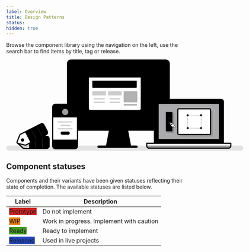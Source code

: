 ```yaml
---
label: Overview
title: Design Patterns
status: 
hidden: true
---
```


Browse the component library using the navigation on the left, use the search bar to find items by title, tag or release. 

<svg width="832px" height="320px" style="max-width: 640px" viewBox="0 0 832 320" version="1.1" xmlns="http://www.w3.org/2000/svg" xmlns:xlink="http://www.w3.org/1999/xlink">
    <g id="graphic">
        <rect id="Rectangle" fill-opacity="0.1" fill="var(--color-contrast-higher)"  x="0" y="302" width="832" height="18" rx="9"></rect>
        <rect id="Rectangle" fill="var(--color-contrast-higher)"  x="320" y="302" width="141" height="8" rx="4"></rect>
        <rect id="Rectangle" fill="var(--color-contrast-low)"  x="215" y="2" width="356" height="246" rx="12"></rect>
        <rect id="Rectangle" fill="var(--color-primary-lighter)"  transform="translate(393.315000, 115.831500) rotate(90) translate(-393.315000, -115.831500) " x="302.4835" y="-40.4835" width="181.663" height="312.63"></rect>
        <path d="M521.643762,140 L560,140 L560,248 L508,248 L508,153.617279 C508.001652,146.098124 514.108882,140.002749 521.643762,140 Z" id="Path" fill="#848484"  opacity="0.4" style="mix-blend-mode: multiply;"></path>
        <path d="M240.060041,157 L215,157 L215,232.014519 C215,241.394726 222.954076,249 232.193079,249 L261,249 L261,178.606738 C261.003958,166.909873 251.580829,157 240.060041,157 Z" id="Path" fill="#848484"  opacity="0.4" style="mix-blend-mode: multiply;"></path>
        <path d="M559.990453,250 L227.009547,250 C219.275717,249.991747 213.008273,243.739628 213,236.024708 L213,13.9752917 C213.008273,6.26037219 219.275717,0.00825272895 227.009547,0 L559.990453,0 C567.724283,0.00825272895 573.991727,6.26037219 574,13.9752917 L574,236.024708 C573.991727,243.739628 567.724283,249.991747 559.990453,250 L559.990453,250 Z M227.006974,4 C221.48279,4.00605132 217.006067,8.47149862 217,13.9817688 L217,236.018231 C217.006067,241.528501 221.48279,245.993949 227.006974,246 L559.993026,246 C565.51721,245.993949 569.993933,241.528501 570,236.018231 L570,13.9817688 C569.993933,8.47149862 565.51721,4.00605132 559.993026,4 L227.006974,4 Z" id="Shape" fill="var(--color-contrast-higher)" ></path>
        <path d="M549.998042,209 L238.001958,209 C236.896307,209 236,208.102915 236,206.996305 L236,25.003695 C236,23.8970848 236.896307,23 238.001958,23 L549.998042,23 C551.103693,23 552,23.8970848 552,25.003695 L552,206.996305 C552,208.102915 551.103693,209 549.998042,209 Z M240,205 L548,205 L548,27 L240,27 L240,205 Z" id="Shape" fill="var(--color-contrast-higher)" ></path>
        <rect id="Rectangle" fill="#848484"  opacity="0.32" style="mix-blend-mode: multiply;" x="310" y="61" width="186" height="137" rx="7.045"></rect>
        <rect id="Rectangle" fill="var(--color-contrast-low)"  x="302" y="55" width="186" height="137" rx="7.045"></rect>
        <path d="M480.94976,194 L309.05024,194 C304.054444,193.993922 300.006065,189.936346 300,184.929203 L300,62.0707971 C300.006065,57.0636541 304.054444,53.0060783 309.05024,53 L480.94976,53 C485.945556,53.0060783 489.993935,57.0636541 490,62.0707971 L490,184.929203 C489.993935,189.936346 485.945556,193.993922 480.94976,194 Z M309.048051,57 C306.261461,57.0033162 304.003308,59.2669118 304,62.0602187 L304,184.939781 C304.003308,187.733088 306.261461,189.996684 309.048051,190 L480.951949,190 C483.738767,189.997235 485.997242,187.733317 486,184.939781 L486,62.0612217 C485.997242,59.267686 483.738767,57.0037675 480.951949,57 L309.048051,57 Z" id="Shape" fill="var(--color-contrast-higher)" ></path>
        <polygon id="Path" fill="var(--color-contrast-medium)"  points="436 303 352 303 362.401672 248 425.598328 248"></polygon>
        <polygon id="Path" fill="#848484"  opacity="0.32" style="mix-blend-mode: multiply;" points="428 264 425.158173 249 361.841827 249 359 264"></polygon>
        <path d="M435.991916,305 L352.006078,305 C351.408837,305 350.842683,304.734249 350.46158,304.275254 C350.080478,303.816258 349.92405,303.211653 350.034838,302.625861 L360.433754,247.631156 C360.612658,246.685199 361.440548,246 362.404993,246 L425.595007,246 C426.559074,246.00062 427.386409,246.685569 427.565243,247.631156 L437.965162,302.625861 C438.07595,303.211653 437.919522,303.816258 437.53842,304.275254 C437.157317,304.734249 436.591163,305 435.993922,305 L435.991916,305 Z M354,301 L433,301 L423.375086,250 L363.623913,250 L354,301 Z" id="Shape" fill="var(--color-contrast-higher)" ></path>
        <circle id="Oval" fill="var(--color-contrast-higher)"  cx="393" cy="223" r="6"></circle>
        <rect id="Rectangle" fill="#FFFFFF"  x="288" y="42" width="186" height="137" rx="7.045"></rect>
        <path d="M295.354508,42 L467.123786,42 C470.921414,42 474,45.0586387 474,48.8316607 L474,63 L288,63 L288,49.3058606 C288,45.2707844 291.293116,42 295.354508,42 Z" id="Path" fill="var(--color-contrast-low)" ></path>
        <circle id="Oval" fill="var(--color-contrast-higher)"  cx="306.5" cy="52.5" r="3.5"></circle>
        <circle id="Oval" fill="var(--color-contrast-higher)"  cx="317.5" cy="52.5" r="3.5"></circle>
        <circle id="Oval" fill="var(--color-contrast-higher)"  cx="327.5" cy="52.5" r="3.5"></circle>
        <rect id="Rectangle" fill="var(--color-primary-dark)"  x="302" y="74" width="156" height="25" rx="2"></rect>
        <rect id="Rectangle" fill="var(--color-contrast-higher)"  opacity="0.2" x="302" y="111" width="48" height="15" rx="2"></rect>
        <path d="M466.94976,181 L295.05024,181 C290.054216,180.994473 286.005514,176.936459 286,171.928945 L286,49.0710552 C286.005514,44.0635409 290.054216,40.0055271 295.05024,40 L466.94976,40 C471.945784,40.0055271 475.994486,44.0635409 476,49.0710552 L476,171.928945 C475.994486,176.936459 471.945784,180.994473 466.94976,181 Z M295.048051,44 C292.261233,44.0027645 290.002758,46.266683 290,49.0602187 L290,171.939781 C290.002758,174.733317 292.261233,176.997235 295.048051,177 L466.951949,177 C469.738767,176.997235 471.997242,174.733317 472,171.939781 L472,49.0652338 C471.997242,46.2716981 469.738767,44.0077796 466.951949,44.0050151 L295.048051,44 Z" id="Shape" fill="var(--color-contrast-higher)" ></path>
        <path d="M344.010509,140 L308.989491,140 C307.890726,140 307,139.104569 307,138 C307,136.895431 307.890726,136 308.989491,136 L344.010509,136 C345.109274,136 346,136.895431 346,138 C346,139.104569 345.109274,140 344.010509,140 Z" id="Path" fill="var(--color-contrast-higher)"  opacity="0.2"></path>
        <path d="M344.010509,152 L308.989491,152 C307.890726,152 307,151.104569 307,150 C307,148.895431 307.890726,148 308.989491,148 L344.010509,148 C345.109274,148 346,148.895431 346,150 C346,151.104569 345.109274,152 344.010509,152 Z" id="Path" fill="var(--color-contrast-higher)"  opacity="0.2"></path>
        <rect id="Rectangle" fill="var(--color-contrast-higher)"  opacity="0.2" x="357" y="111" width="48" height="15" rx="2"></rect>
        <path d="M397.989418,140 L364.010582,140 C362.900168,140 362,139.104569 362,138 C362,136.895431 362.900168,136 364.010582,136 L397.989418,136 C399.099832,136 400,136.895431 400,138 C400,139.104569 399.099832,140 397.989418,140 Z" id="Path" fill="var(--color-contrast-higher)"  opacity="0.2"></path>
        <path d="M397.989418,152 L364.010582,152 C362.900168,152 362,151.104569 362,150 C362,148.895431 362.900168,148 364.010582,148 L397.989418,148 C399.099832,148 400,148.895431 400,150 C400,151.104569 399.099832,152 397.989418,152 Z" id="Path" fill="var(--color-contrast-higher)"  opacity="0.2"></path>
        <rect id="Rectangle" fill="var(--color-contrast-higher)"  opacity="0.3" x="412" y="111" width="48" height="39" rx="2"></rect>
        <path d="M456.263785,161.999465 L414.841297,161.999465 C413.832624,162.019912 412.892331,161.452731 412.382427,160.516286 C411.872524,159.579841 411.872524,158.420159 412.382427,157.483714 C412.892331,156.547269 413.832624,155.980088 414.841297,156.000535 L456.263785,156.000535 C457.783223,156.031335 459,157.365178 459,159 C459,160.634822 457.783223,161.968665 456.263785,161.999465 Z" id="Path" fill="var(--color-contrast-higher)"  opacity="0.3"></path>
        <rect id="Rectangle" fill="#FFFFFF"  x="163" y="157" width="87" height="155" rx="10"></rect>
        <path d="M172.811197,157 L241.630026,157 C247.357204,157 252,161.58083 252,167.23157 L252,203 L163,203 L163,166.681241 C163,164.113707 164.033293,161.651243 165.873279,159.83563 C167.713264,158.020017 170.208932,157 172.811197,157 L172.811197,157 Z" id="Path" fill="var(--color-primary-dark)" ></path>
        <path d="M240.040871,314 L172.959129,314 C166.357244,313.992831 161.00714,308.621301 161,301.992977 L161,167.007023 C161.007688,160.378927 166.357472,155.007719 172.959129,155 L240.040871,155 C246.642756,155.007169 251.99286,160.378699 252,167.007023 L252,301.992977 C251.99286,308.621301 246.642756,313.992831 240.040871,314 Z M172.970136,159 C168.5704,159.004963 165.004941,162.585987 165,167.00493 L165,301.99507 C165.004941,306.414013 168.5704,309.995037 172.970136,310 L240.029864,310 C244.429827,309.995587 247.995607,306.414242 248,301.99507 L248,167.00493 C247.995059,162.585987 244.4296,159.004963 240.029864,159 L172.970136,159 Z" id="Shape" fill="var(--color-contrast-higher)" ></path>
        <path d="M163.003986,283 L250,283 L250,302.966185 C250,308.507708 245.587624,313 240.144683,313 L173.314654,313 C167.618028,313 163,308.298331 163,302.498529 L163,283 L163.003986,283 Z" id="Path" fill="var(--color-contrast-low)" ></path>
        <path d="M240.351809,315 L173.30993,315 C166.514531,314.992187 161.007689,309.396246 161,302.4909 L161,283.025437 C161,281.906819 161.892381,281 162.993188,281 L250.006812,281 C251.107619,281 252,281.906819 252,283.025437 L252,303.160307 C251.992316,309.694766 246.782224,314.990514 240.351809,315 Z M165,285 L165,302.508544 C165.005485,307.194338 168.725385,310.992158 173.317236,311 L240.336346,311 C244.566656,310.995518 247.995058,307.497433 248,303.180581 L248,285 L165,285 Z" id="Shape" fill="var(--color-contrast-higher)" ></path>
        <circle id="Oval" fill="var(--color-contrast-higher)"  cx="207" cy="297" r="5"></circle>
        <path d="M231.010809,221 L181.989191,221 C180.890591,221 180,220.104569 180,219 C180,217.895431 180.890591,217 181.989191,217 L231.010809,217 C232.109409,217 233,217.895431 233,219 C233,220.104569 232.109409,221 231.010809,221 Z" id="Path" fill="var(--color-contrast-higher)"  opacity="0.2"></path>
        <path d="M222.998971,233 L192.001029,233 C190.895891,233 190,232.104569 190,231 C190,229.895431 190.895891,229 192.001029,229 L222.998971,229 C224.104109,229 225,229.895431 225,231 C225,232.104569 224.104109,233 222.998971,233 Z" id="Path" fill="var(--color-contrast-higher)"  opacity="0.2"></path>
        <path d="M231.010809,245 L181.989191,245 C180.890591,245 180,244.104569 180,243 C180,241.895431 180.890591,241 181.989191,241 L231.010809,241 C232.109409,241 233,241.895431 233,243 C233,244.104569 232.109409,245 231.010809,245 Z" id="Path" fill="var(--color-contrast-higher)"  opacity="0.2"></path>
        <circle id="Oval" fill="#FFFFFF"  opacity="0.62" cx="207" cy="184" r="11"></circle>
        <path d="M223,258.5 C223,261.537566 220.508387,264 217.434826,264 L196.565174,264 C193.491613,264 191,261.537566 191,258.5 L191,258.5 C191,257.041309 191.586329,255.642363 192.630002,254.610913 C193.673675,253.579463 195.089198,253 196.565174,253 L217.434826,253 C218.910802,253 220.326325,253.579463 221.369998,254.610913 C222.413671,255.642363 223,257.041309 223,258.5 Z" id="Path" fill="var(--color-primary)" ></path>
        <path d="M526.81496,140 L753.44081,140 C757.615635,140 761,143.376424 761,147.541453 L761,293 L519,293 L519,147.796623 C519,143.490895 522.499105,140 526.81496,140 Z" id="Path" fill="var(--color-contrast-low)" ></path>
        <path d="M762.001771,296 L519.998229,296 C518.894638,296 518,295.104569 518,294 L518,148 C518.006057,142.479666 522.475699,138.006062 527.991146,138 L754.008854,138 C759.524073,138.006612 763.993394,142.479894 764,148 L764,294 C764,295.104569 763.105362,296 762.001771,296 L762.001771,296 Z M522,292 L760,292 L760,148 C759.996146,144.687891 757.314569,142.003857 754.005491,142 L527.994509,142 C524.685203,142.003307 522.003304,144.687662 522,148 L522,292 Z" id="Shape" fill="var(--color-contrast-higher)" ></path>
        <rect id="Rectangle" fill="#f1f1f4"  opacity="0.71" transform="translate(641.075000, 216.730500) rotate(90) translate(-641.075000, -216.730500) " x="577" y="109" width="128.15" height="215.461"></rect>
        <rect id="Rectangle" fill="#848484"  opacity="0.32" style="mix-blend-mode: multiply;" x="565" y="189" width="23" height="68" rx="1.963"></rect>
        <rect id="Rectangle" fill="#848484"  opacity="0.32" style="mix-blend-mode: multiply;" x="609" y="180" width="115" height="90" rx="4"></rect>
        <path d="M748.002736,283 L532.997264,283 C531.894206,283 531,282.105171 531,281.001343 L531,153.998657 C531,152.894829 531.894206,152 532.997264,152 L748.002736,152 C749.105794,152 750,152.894829 750,153.998657 L750,281.001343 C750,282.105171 749.105794,283 748.002736,283 Z M535,279 L746,279 L746,156 L535,156 L535,279 Z" id="Shape" fill="var(--color-contrast-higher)" ></path>
        <path d="M493,294 L788,294 L788,303.190192 C788,307.50343 784.419322,311 780.002332,311 L500.997668,311 C496.580678,311 493,307.50343 493,303.190192 L493,294 Z" id="Path" fill="#FFFFFF" ></path>
        <path d="M504.062863,312 L776.937137,312 C782.416508,312 786.980815,307.713706 788,302 L493,302 C494.020186,307.713706 498.583492,312 504.062863,312 Z" id="Path" fill="var(--color-contrast-low)"  opacity="0.4"></path>
        <path d="M780.002875,313 L500.997125,313 C495.478834,312.992977 491.00716,308.606493 491,303.193331 L491,293.961334 C491,292.878119 491.895173,292 492.999425,292 L788.000575,292 C789.104827,292 790,292.878119 790,293.961334 L790,303.193331 C789.99339,308.606717 785.521394,312.993516 780.002875,313 Z M495,296 L495,303.18518 C495.003856,306.395067 497.687096,308.996262 500.998227,309 L780.001773,309 C783.312904,308.996262 785.996144,306.395067 786,303.18518 L786,296 L495,296 Z" id="Shape" fill="var(--color-contrast-higher)" ></path>
        <rect id="Rectangle" fill="var(--color-warning)"  x="560" y="184" width="23" height="23"></rect>
        <rect id="Rectangle" fill="var(--color-primary)"  x="560" y="207" width="23" height="23"></rect>
        <rect id="Rectangle" fill="var(--color-primary-dark)"  x="560" y="229" width="23" height="23"></rect>
        <rect id="Rectangle" fill="#FFFFFF"  x="602" y="173" width="115" height="90" rx="4"></rect>
        <path d="M713.023954,265 L605.976046,265 C602.677159,264.996148 600.003842,262.315736 600,259.008095 L600,176.991905 C600.003842,173.684264 602.677159,171.003852 605.976046,171 L713.023954,171 C716.322841,171.003852 718.996158,173.684264 719,176.991905 L719,259.008095 C718.996706,262.315964 716.323068,264.996697 713.023954,265 Z M605.991442,175 C604.891599,175 604,175.89411 604,176.997051 L604,259.002949 C604,260.10589 604.891599,261 605.991442,261 L713.008558,261 C714.108401,261 715,260.10589 715,259.002949 L715,176.997051 C715,175.89411 714.108401,175 713.008558,175 L605.991442,175 Z" id="Shape" fill="var(--color-contrast-higher)" ></path>
        <g id="Group" opacity="0.3" transform="translate(634, 194)" fill="var(--color-contrast-higher)" >
            <path d="M49.8,48 L48,48 L48,45.6 L48.6,45.6 L48.6,45 L51,45 L51,46.8 C51,47.4627417 50.4627417,48 49.8,48 Z" id="Path"></path>
            <path d="M46,48 L43,48 L43,46 L46,46 L46,48 Z M41,48 L38,48 L38,46 L41,46 L41,48 Z M37,48 L34,48 L34,46 L37,46 L37,48 Z M32,48 L29,48 L29,46 L32,46 L32,48 Z M27,48 L24,48 L24,46 L27,46 L27,48 Z M22,48 L19,48 L19,46 L22,46 L22,48 Z M18,48 L15,48 L15,46 L18,46 L18,48 Z M12.9989503,48 L10,48 L10,46 L13,46 L12.9989503,48 Z M8,48 L5,48 L5,46 L8,46 L8,48 Z" id="Shape"></path>
            <path d="M4,48 L2.2,48 C1.5372583,48 1,47.4627417 1,46.8 L1,45 L3.4,45 L3.4,45.6 L4,45.6 L4,48 Z" id="Path"></path>
            <path d="M3,43 L1,43 L1,40 L3,40 L3,43 Z M3,38 L1,38 L1,35 L3,35 L3,38 Z M3,33 L1,33 L1,30 L3,30 L3,33 Z M3,28 L1,28 L1,25 L3,25 L3,28 Z M3,23 L1,23 L1,20 L3,20 L3,23 Z M3,18 L1,18 L1,15 L3,15 L3,18 Z M3,13 L1,13 L1,10 L3,10 L3,13 Z M3,8 L1,8 L1,5 L3,5 L3,8 Z" id="Shape"></path>
            <path d="M3.4,4 L1,4 L1,2.2 C1,1.5372583 1.5372583,1 2.2,1 L4,1 L4,3.4 L3.4,3.4 L3.4,4 Z" id="Path"></path>
            <path d="M46,3 L43,3 L43,1 L46,1 L46,3 Z M41,3 L38,3 L38,1 L41,1 L41,3 Z M37,3 L34,3 L34,1 L37,1 L37,3 Z M32,3 L29,3 L29,1 L32,1 L32,3 Z M27,3 L24,3 L24,1 L27,1 L27,3 Z M22,3 L19,3 L19,1 L22,1 L22,3 Z M18,3 L15,3 L15,1 L18,1 L18,3 Z M12.9989499,3 L10,3 L10,1 L13,1 L12.9989499,3 Z M8,3 L5,3 L5,1 L8,1 L8,3 Z" id="Shape"></path>
            <path d="M51,4 L48.6,4 L48.6,3.4 L48,3.4 L48,1 L49.8,1 C50.4627417,1 51,1.5372583 51,2.2 L51,4 Z" id="Path"></path>
            <path d="M51,43 L49,43 L49,40 L51,40 L51,43 Z M51,38 L49,38 L49,35 L51,35 L51,38 Z M51,33 L49,33 L49,30 L51,30 L51,33 Z M51,28 L49,28 L49,25 L51,25 L51,28 Z M51,23 L49,23 L49,20 L51,20 L51,23 Z M51,18 L49,18 L49,15 L51,15 L51,18 Z M51,13 L49,13 L49,10 L51,10 L51,13 Z M51,8 L49,8 L49,5 L51,5 L51,8 Z" id="Shape"></path>
        </g>
        <rect id="Rectangle" fill="var(--color-contrast-low)"  x="633" y="192" width="7" height="7" rx="3.5"></rect>
        <rect id="Rectangle" fill="var(--color-contrast-low)"  x="633" y="237" width="7" height="7" rx="3.5"></rect>
        <rect id="Rectangle" fill="var(--color-contrast-low)"  x="680" y="192" width="7" height="7" rx="3.5"></rect>
        <rect id="Rectangle" fill="var(--color-contrast-low)"  x="680" y="237" width="7" height="7" rx="3.5"></rect>
        <polygon id="Path" fill="#FFFFFF"  points="571 218 578.122978 233.38726 585.155971 237 590 232.156724 586.386441 225.123357"></polygon>
        <path d="M585.648697,237.999941 C585.568232,237.999941 585.488891,237.980984 585.417276,237.944291 L578.388751,234.331095 C578.288388,234.28026 578.208229,234.196886 578.161373,234.094595 L571.046949,218.718048 C570.957692,218.525657 570.998055,218.297997 571.148009,218.148026 C571.297964,217.998054 571.525599,217.957688 571.717968,218.046954 L587.095836,225.167223 C587.197915,225.21487 587.281147,225.295265 587.332309,225.395638 L590.944092,232.425956 C591.044438,232.621193 591.007277,232.85889 590.85213,233.014174 L586.010482,237.855351 C585.914051,237.949954 585.783761,238.002003 585.648697,237.999941 Z M579.343535,233.700694 L585.762388,237 L590,232.764123 L586.699895,226.342914 L573,220 L579.343535,233.700694 Z" id="Shape" fill="var(--color-contrast-higher)" ></path>
        <circle id="Oval" fill="var(--color-contrast-higher)"  cx="581" cy="228" r="2"></circle>
        <path d="M579.493622,227 C579.358937,227.00024 579.22968,226.946931 579.134323,226.851815 L571.142457,218.860031 C570.950134,218.660907 570.952885,218.344389 571.148639,218.148637 C571.344393,217.952885 571.660914,217.950135 571.86004,218.142456 L579.851906,226.13424 C579.996573,226.279357 580.039773,226.497237 579.961418,226.686573 C579.883064,226.875909 579.698532,226.999546 579.493622,227 Z" id="Path" fill="var(--color-contrast-higher)" ></path>
        <rect id="Rectangle" fill="#FFFFFF"  transform="translate(589.850196, 236.434974) rotate(-45) translate(-589.850196, -236.434974) " x="586.850196" y="233.989974" width="6" height="4.89"></rect>
        <path d="M588.836567,241 C588.707952,241.000228 588.584521,240.949314 588.493462,240.858471 L585.141888,237.506394 C584.952704,237.317125 584.952704,237.01032 585.141888,236.821051 L589.820328,232.141909 C590.009569,231.952697 590.316328,231.952697 590.505569,232.141909 L593.858112,235.493016 C594.047296,235.682285 594.047296,235.98909 593.858112,236.178359 L589.178702,240.858471 C589.087881,240.949077 588.964846,241 588.836567,241 Z M586,237.197351 L588.802649,240 L593,235.80163 L590.197351,233 L586,237.197351 Z" id="Shape" fill="var(--color-contrast-higher)" ></path>
        <path d="M142.193,269.413805 L61.563,269.413805 C60.6045674,269.406065 59.6761735,269.748124 58.952,270.376 L39.5,287.423 C38.6420957,288.173629 38.1499952,289.258069 38.1499952,290.398 C38.1499952,291.537931 38.6420957,292.622371 39.5,293.373 L58.957,310.682 C59.6565668,311.385402 60.5803501,311.821643 61.568,311.915 L142.198,311.915 C146.763,311.915 150.549,307.707 150.549,303.142 L150.549,277.642 C150.509393,273.064259 146.770807,269.382942 142.193,269.413805 Z M59.45,295.349 C56.7112199,295.349 54.491,293.12878 54.491,290.39 C54.491,287.65122 56.7112199,285.431 59.45,285.431 C62.1887801,285.431 64.409,287.65122 64.409,290.39 C64.4084479,293.128551 62.1885514,295.348448 59.45,295.349 L59.45,295.349 Z" id="Shape" fill="#FFFFFF" ></path>
        <rect id="Rectangle" fill="var(--color-warning-lighter)"  x="80.082" y="269.414" width="23.487" height="42.501"></rect>
        <rect id="Rectangle" fill="var(--color-warning-light)"  x="103.569" y="269.414" width="23.487" height="42.501"></rect>
        <path d="M127.057,269.414 L140.468,269.414 C146.033373,269.414 150.545,273.925627 150.545,279.491 L150.545,301.462 C150.545,307.235585 145.864585,311.916 140.091,311.916 L127.057,311.916 L127.057,269.416 L127.057,269.414 Z" id="Path" fill="var(--color-warning)" ></path>
        <path d="M144.41,271.493 C144.006825,271.436808 143.600056,271.410403 143.193,271.413677 L62.563,271.413677 C61.6045674,271.406065 60.6761735,271.748124 59.952,272.376 L40.5,289.423 C39.6420957,290.173629 39.1499952,291.258069 39.1499952,292.398 C39.1499952,293.537931 39.6420957,294.622371 40.5,295.373 L52.652,306.024 L62.4090002,312 L71.526,308.731 L143.344,272.1 C143.713,271.908 144.068,271.712 144.41,271.493 Z M60.45,297.349 C57.7112199,297.349 55.491,295.12878 55.491,292.39 C55.491,289.65122 57.7112199,287.431 60.45,287.431 C63.1887801,287.431 65.409,289.65122 65.409,292.39 C65.4084479,295.128551 63.1885514,297.348448 60.45,297.349 Z" id="Shape" fill="#848484"  opacity="0.4" style="mix-blend-mode: multiply;"></path>
        <path d="M142.193,313.915 L61.562,313.915 C60.0843861,313.840126 58.685933,313.224366 57.633,312.185 L38.166,294.867 C36.8795503,293.735281 36.1431092,292.104135 36.1450203,290.390736 C36.1469389,288.677336 36.887024,287.047841 38.176,285.919 L57.634,268.872 C58.7229194,267.925266 60.1190853,267.407035 61.562,267.41387 L142.193,267.41387 C147.871861,267.385727 152.502168,271.959223 152.544,277.638 L152.544,303.138 C152.544,308.881 147.707,313.915 142.193,313.915 Z M61.562,271.414814 C61.0895422,271.40847 60.630784,271.573709 60.271,271.88 L40.812,288.928 C40.3879332,289.299226 40.1447049,289.835403 40.1447049,290.399 C40.1447049,290.962597 40.3879332,291.498774 40.812,291.87 L60.28,309.189 C60.6248416,309.553791 61.0709943,309.806994 61.561,309.916 L142.192,309.916 C145.516,309.916 148.543,306.689 148.543,303.144 L148.543,277.644 C148.501257,274.174357 145.661778,271.391659 142.192,271.42 L61.562,271.414814 Z M59.45,297.35 C56.6348518,297.350404 54.0966764,295.654911 53.0190855,293.05417 C51.9414947,290.453428 52.5367159,287.459644 54.5271832,285.46889 C56.5176506,283.478137 59.5113491,282.882486 62.1122457,283.959703 C64.7131422,285.03692 66.409,287.574852 66.409,290.39 C66.4045925,294.231684 63.2916838,297.345041 59.45,297.35 L59.45,297.35 Z M59.45,287.431 C58.2526098,287.430596 57.1729163,288.151628 56.7145081,289.257795 C56.2560999,290.363962 56.5092814,291.637353 57.3559641,292.484036 C58.2026468,293.330719 59.4760381,293.5839 60.582205,293.125492 C61.6883719,292.667084 62.4094045,291.58739 62.4090002,290.39 C62.4067966,288.756703 61.083297,287.433203 59.45,287.431 Z" id="Shape" fill="var(--color-contrast-higher)" ></path>
        <path d="M121.361,225.961 L49.539,262.605 C48.6833508,263.041266 48.0155263,263.773776 47.66,264.666 L38.08,288.7 C37.6590795,289.7589 37.7148265,290.94782 38.2329834,291.962688 C38.7511402,292.977555 39.6814573,293.71995 40.786,294 L65.871,300.352 C66.8018179,300.587805 67.7866125,300.477278 68.642,300.041 L140.465,263.397 C142.417744,262.400804 143.894731,260.669637 144.570998,258.584385 C145.247266,256.499133 145.067409,254.230635 144.071,252.278 L132.48,229.567 C130.40513,225.501053 125.427222,223.886669 121.361,225.961 L121.361,225.961 Z" id="Path" fill="#FFFFFF" ></path>
        <rect id="Rectangle" fill="var(--color-primary)"  transform="translate(106.898815, 256.933734) rotate(-27.031000) translate(-106.898815, -256.933734) " x="95.1568152" y="235.916234" width="23.484" height="42.035"></rect>
        <circle id="Oval" fill="var(--color-contrast-higher)"  cx="57.208" cy="282.287" r="5.792"></circle>
        <rect id="Rectangle" fill="var(--color-primary-light)"  transform="translate(85.980576, 267.606934) rotate(-27.031000) translate(-85.980576, -267.606934) " x="74.238576" y="246.589434" width="23.484" height="42.035"></rect>
        <path d="M116.075164,225.243489 L129.559164,225.243489 C135.082011,225.243489 139.559164,229.720641 139.559164,235.243489 L139.559164,257.278489 C139.559164,262.801336 135.082011,267.278489 129.559164,267.278489 L116.075164,267.278489 L116.075164,225.243489 Z" id="Path" fill="var(--color-primary-dark)"  transform="translate(127.817164, 246.260989) rotate(-27.031000) translate(-127.817164, -246.260989) "></path>
        <path d="M66.843,302.481001 C66.3500819,302.481001 65.8590484,302.420158 65.381,302.3 L40.3,295.947 C38.6360576,295.52567 37.2345483,294.40741 36.4543115,292.878536 C35.6740747,291.349663 35.5908696,289.558626 36.226,287.964 L45.806,263.926 C46.3411517,262.583989 47.3458656,261.482251 48.633,260.826 L120.456,224.182 L120.456,224.182 C122.881006,222.944629 125.698235,222.721269 128.287926,223.561058 C130.877617,224.400846 133.027635,226.234991 134.265,228.66 L145.856,251.378 C148.432031,256.42842 146.426869,262.61089 141.377,265.188 L69.552,301.83 C68.713261,302.258375 67.7848003,302.481001 66.843,302.481001 L66.843,302.481001 Z M122.271,227.742 L50.448,264.387 C50.0244772,264.603158 49.6937007,264.965556 49.517,265.407 L39.938,289.444 C39.728886,289.968521 39.7561497,290.557747 40.012806,291.060717 C40.2694624,291.563686 40.7305727,291.931528 41.278,292.07 L66.362,298.422 C66.8226355,298.537415 67.309449,298.482733 67.733,298.268 L139.556,261.623 C142.638073,260.049939 143.861971,256.27663 142.29,253.194 L130.7,230.477 C129.945148,228.99661 128.633083,227.876755 127.052493,227.363832 C125.471903,226.850909 123.752285,226.986942 122.272,227.742 L122.271,227.742 Z" id="Shape" fill="var(--color-contrast-higher)" ></path>
    </g>
</svg>

## Component statuses

Components and their variants have been given statuses reflecting their state of completion. The available statuses are listed below.

<table class="row-table row-table--expanded@xs" aria-label="Table Example"">
  <head class="row-table__header">
    <tr class='row-table__row'>
      <th class="row-table__cell row-table__cell--th text-left">Label</th>
      <th class="row-table__cell row-table__cell--th text-left">Description</th>
    </tr>
  </thead>
  <tbody>
    <tr class='row-table__row'>
      <td class="row-table__cell">
        <div class="Status Status--tag">
          <label class="Status-label" style="background-color: #cc2222; border-color: #cc2222;">Prototype</label>
        </div>
      </td>
      <td class="row-table__cell">Do not implement</td>
    </tr>
    <tr class='row-table__row'>
      <td class="row-table__cell">
        <div class="Status Status--tag">
          <label class="Status-label" style="background-color: #e97a0c; border-color: #e97a0c;">WIP</label>
        </div>
      </td>
      <td class="row-table__cell">Work in progress. Implement with caution</td>
    </tr>
    <tr class='row-table__row'>
      <td class="row-table__cell">
        <div class="Status Status--tag">
          <label class="Status-label" style="background-color: #449922; border-color: #449922;">Ready</label>
        </div>
      </td>
      <td class="row-table__cell">Ready to implement</td>
    </tr>
    <tr>
      <td class="row-table__cell">
        <div class="Status Status--tag">
          <label class="Status-label" style="background-color: #2244bb; border-color: #2244bb;">Released</label>
        </div>
      </td>
      <td class="row-table__cell">Used in live projects</td>
    </tr>
  </tbody>
</table>
